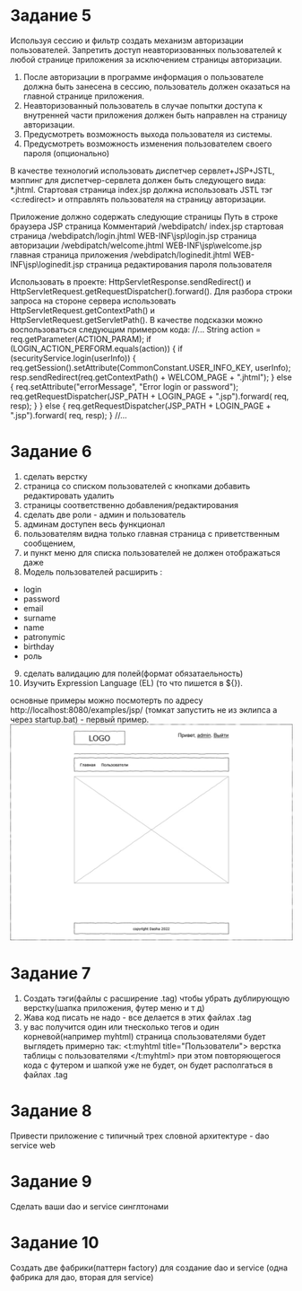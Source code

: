 # Задание 5

Используя сессию и фильтр создать механизм авторизации пользователей. 
Запретить доступ неавторизованных пользователей к любой странице приложения за исключением страницы авторизации.

1. После авторизации в программе информация о пользователе должна быть занесена в сессию, пользователь должен оказаться на главной странице приложения.
2. Неавторизованный пользователь в случае попытки доступа к внутренней части приложения должен быть направлен на страницу авторизации.
3. Предусмотреть возможность выхода пользователя из системы.
4. Предусмотреть возможность изменения пользователем своего пароля (опционально)

В качестве технологий использовать диспетчер сервлет+JSP+JSTL, 
мэппинг для диспетчер-сервлета должен быть следующего вида: *.jhtml.
Стартовая страница index.jsp должна использовать JSTL тэг <c:redirect> и отправлять пользователя на страницу авторизации. 

Приложение должно содержать следующие страницы
Путь в строке браузера	JSP страница	Комментарий
/webdipatch/	index.jsp	стартовая страница
/webdipatch/login.jhtml	WEB-INF\jsp\login.jsp	страница авторизации
/webdipatch/welcome.jhtml	WEB-INF\jsp\welcome.jsp	главная страница приложения
/webdipatch/loginedit.jhtml	WEB-INF\jsp\loginedit.jsp	страница редактирования пароля пользователя

Использовать в проекте: HttpServletResponse.sendRedirect() и HttpServletRequest.getRequestDispatcher().forward().
Для разбора строки запроса на стороне сервера использовать HttpServletRequest.getContextPath() и HttpServletRequest.getServletPath().
В качестве подсказки можно воспользоваться следующим примером кода:
//...
String action = req.getParameter(ACTION_PARAM);
if (LOGIN_ACTION_PERFORM.equals(action)) {
if (securityService.login(userInfo)) {
req.getSession().setAttribute(CommonConstant.USER_INFO_KEY, userInfo);
resp.sendRedirect(req.getContextPath() + WELCOM_PAGE + ".jhtml");
} else {
req.setAttribute("errorMessage", "Error login or password");
req.getRequestDispatcher(JSP_PATH + LOGIN_PAGE + ".jsp").forward(
req, resp);
}
} else {
req.getRequestDispatcher(JSP_PATH + LOGIN_PAGE + ".jsp").forward(
req, resp);
}
//...


# Задание 6

1) сделать верстку
2) страница со списком пользователей с кнопками добавить редактировать удалить
3) страницы соответственно добавления/редактирования
4) сделать две роли - админ и пользователь
5) админам доступен весь функционал
6) пользователям видна только главная страница с приветственным сообщением, 
7) и пункт меню для списка пользователей не должен отображаться даже
8) Модель пользователей расширить :
- login
- password
- email
- surname
- name
- patronymic
- birthday
- роль
9) сделать валидацию для полей(формат обязатаельность)
10) Изучить Expression Language (EL) (то что пишется в ${}). 

основные примеры можно посмотерть по адресу http://localhost:8080/examples/jsp/ (томкат запустить не из эклипса а через startup.bat) - первый пример.
![img.png](img.png)

# Задание 7
1. Создать тэги(файлы с расширение .tag) чтобы убрать дублирующую верстку(шапка приложения, футер меню и т д)
2. Жава код писать не надо - все делается в этих файлах .tag
3. у вас получится один или тнесколько тегов и один корневой(например myhtml)
   страница спользователями будет выглядеть примерно так:
   <t:myhtml title="Пользователи">
   верстка таблицы с пользователями
   </t:myhtml>
   при этом повторяющегося кода с футером и шапкой уже не будет, он будет располгаться в файлах .tag

# Задание 8
Привести приложение с типичный трех словной архитектуре - dao service web

# Задание 9
Сделать ваши dao и service синглтонами

# Задание 10
Создать две фабрики(паттерн factory) для создание dao и service (одна фабрика для дао, вторая для service)